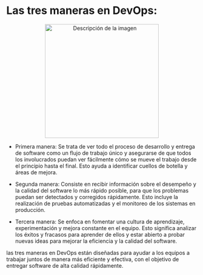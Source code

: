 # Las tres maneras en DevOps:

<div style="text-align:center;">
  <img src="https://diplomadociberseguridad.com/wp-content/uploads/2022/02/devops-sheme-software-v2-1244x800.jpg" alt="Descripción de la imagen" width="300">
</div>

- Primera manera: Se trata de ver todo el proceso de desarrollo y entrega de software como un flujo de trabajo único y asegurarse de que todos los involucrados puedan ver fácilmente cómo se mueve el trabajo desde el principio hasta el final. Esto ayuda a identificar cuellos de botella y áreas de mejora.

- Segunda manera: Consiste en recibir información sobre el desempeño y la calidad del software lo más rápido posible, para que los problemas puedan ser detectados y corregidos rápidamente. Esto incluye la realización de pruebas automatizadas y el monitoreo de los sistemas en producción.

- Tercera manera: Se enfoca en fomentar una cultura de aprendizaje, experimentación y mejora constante en el equipo. Esto significa analizar los éxitos y fracasos para aprender de ellos y estar abierto a probar nuevas ideas para mejorar la eficiencia y la calidad del software.

las tres maneras en DevOps están diseñadas para ayudar a los equipos a trabajar juntos de manera más eficiente y efectiva, con el objetivo de entregar software de alta calidad rápidamente.

